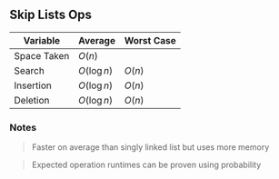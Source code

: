 ## Skip Lists Ops
| Variable | Average | Worst Case
| --- | --- | --- |
| Space Taken | $O(n)$ | |   
| Search | $O(\log n)$ | $O(n)$ |
| Insertion | $O(\log n)$ | $O(n)$ |
| Deletion | $O(\log n)$ | $O(n)$ |

### Notes
> Faster on average than singly linked list but uses more memory

> Expected operation runtimes can be proven using probability